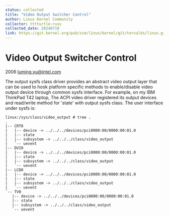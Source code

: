```yaml
---
status: collected
title: "Video Output Switcher Control"
author: Linux Kernel Community
collector: tttturtle-russ
collected_date: 20240718
link: https://git.kernel.org/pub/scm/linux/kernel/git/torvalds/linux.git/tree/Documentation/admin-guide/video-output.rst
---
```


# Video Output Switcher Control

2006 <luming.yu@intel.com>

The output sysfs class driver provides an abstract video output layer
that can be used to hook platform specific methods to enable/disable
video output device through common sysfs interface. For example, on my
IBM ThinkPad T42 laptop, The ACPI video driver registered its output
devices and read/write method for \'state\' with output sysfs class. The
user interface under sysfs is:

    linux:/sys/class/video_output # tree .
    .
    |-- CRT0
    |   |-- device -> ../../../devices/pci0000:00/0000:00:01.0
    |   |-- state
    |   |-- subsystem -> ../../../class/video_output
    |   `-- uevent
    |-- DVI0
    |   |-- device -> ../../../devices/pci0000:00/0000:00:01.0
    |   |-- state
    |   |-- subsystem -> ../../../class/video_output
    |   `-- uevent
    |-- LCD0
    |   |-- device -> ../../../devices/pci0000:00/0000:00:01.0
    |   |-- state
    |   |-- subsystem -> ../../../class/video_output
    |   `-- uevent
    `-- TV0
       |-- device -> ../../../devices/pci0000:00/0000:00:01.0
       |-- state
       |-- subsystem -> ../../../class/video_output
       `-- uevent

